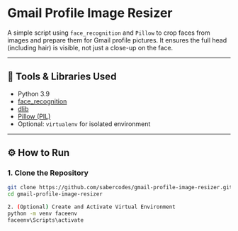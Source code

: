 # Gmail Profile Image Resizer

A simple script using `face_recognition` and `Pillow` to crop faces from images and prepare them for Gmail profile pictures. It ensures the full head (including hair) is visible, not just a close-up on the face.

---

## 🔧 Tools & Libraries Used

- Python 3.9
- [face_recognition](https://github.com/ageitgey/face_recognition)
- [dlib](https://github.com/davisking/dlib)
- [Pillow (PIL)](https://python-pillow.org)
- Optional: `virtualenv` for isolated environment

---

## ⚙️ How to Run

### 1. Clone the Repository

```bash
git clone https://github.com/sabercodes/gmail-profile-image-resizer.git
cd gmail-profile-image-resizer

2. (Optional) Create and Activate Virtual Environment
python -m venv faceenv
faceenv\Scripts\activate

